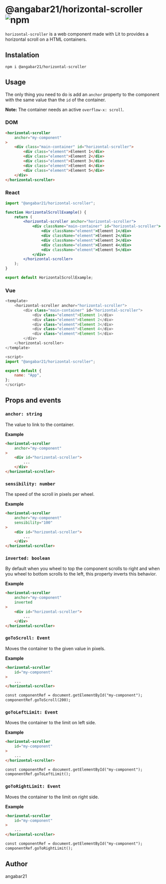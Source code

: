 # @angabar21/horizontal-scroller ![npm](https://img.shields.io/npm/v/npm)

`horizontal-scroller` is a web component made with Lit to provides a horizontal scroll on a HTML containers.

## Instalation

```
npm i @angabar21/horizontal-scroller
```

## Usage

The only thing you need to do is add an `anchor` property to the component with the same value than the `id` of the container.

**Note:** The container needs an active `overflow-x: scroll`.

### DOM

```html
<horizontal-scroller
    anchor="my-component"
>
    <div class="main-container" id="horizontal-scroller">
        <div class="element">Element 1</div>
        <div class="element">Element 2</div>
        <div class="element">Element 3</div>
        <div class="element">Element 4</div>
        <div class="element">Element 5</div>
    </div>
</horizontal-scroller>
```

### React

```jsx
import "@angabar21/horizontal-scroller";

function HorizontalScrollExample() {
    return (
        <horizontal-scroller anchor="horizontal-scroller">
            <div className="main-container" id="horizontal-scroller">
                <div className="element">Element 1</div>
                <div className="element">Element 2</div>
                <div className="element">Element 3</div>
                <div className="element">Element 4</div>
                <div className="element">Element 5</div>
            </div>
        </horizontal-scroller>
    );
}

export default HorizontalScrollExample;
```

### Vue

```javascript
<template>
    <horizontal-scroller anchor="horizontal-scroller">
        <div class="main-container" id="horizontal-scroller">
            <div class="element">Element 1</div>
            <div class="element">Element 2</div>
            <div class="element">Element 3</div>
            <div class="element">Element 4</div>
            <div class="element">Element 5</div>
        </div>
    </horizontal-scroller>
</template>

<script>
import "@angabar21/horizontal-scroller";

export default {
    name: "App",
};
</script>
```

## Props and events

### `anchor: string`

The value to link to the container.

**Example**

```html
<horizontal-scroller
    anchor="my-component"
>
    <div id="horizontal-scroller">
        ...
    </div>
</horizontal-scroller>
```

### `sensibility: number`

The speed of the scroll in pixels per wheel.

**Example**

```html
<horizontal-scroller
    anchor="my-component"
    sensibility="100"
>
    <div id="horizontal-scroller">
        ...
    </div>
</horizontal-scroller>
```

### `inverted: boolean`

By default when you wheel to top the component scrolls to right and when you wheel to bottom scrolls to the left, this property inverts this behavior.

**Example**

```html
<horizontal-scroller
    anchor="my-component"
    inverted
>
    <div id="horizontal-scroller">
        ...
    </div>
</horizontal-scroller>
```

### `goToScroll: Event`

Moves the container to the given value in pixels.

**Example**

```html
<horizontal-scroller
    id="my-component"
>
    ...
</horizontal-scroller>

const componentRef = document.getElementById("my-component");
componentRef.goToScroll(200);
```

### `goToLeftLimit: Event`

Moves the container to the limit on left side.

**Example**

```html
<horizontal-scroller
    id="my-component"
>
    ...
</horizontal-scroller>

const componentRef = document.getElementById("my-component");
componentRef.goToLeftLimit();
```

### `goToRightLimit: Event`

Moves the container to the limit on right side.

**Example**

```html
<horizontal-scroller
    id="my-component"
>
    ...
</horizontal-scroller>

const componentRef = document.getElementById("my-component");
componentRef.goToRightLimit();
```

## Author

angabar21
